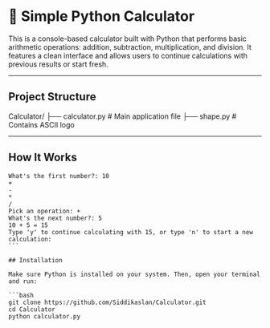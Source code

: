 # 🧮 Simple Python Calculator

This is a console-based calculator built with Python that performs basic arithmetic operations: addition, subtraction, multiplication, and division. It features a clean interface and allows users to continue calculations with previous results or start fresh.

---

## Project Structure

Calculator/
├── calculator.py       # Main application file
├── shape.py            # Contains ASCII logo

---
## How It Works 
```
What's the first number?: 10
+  
-  
*  
/  
Pick an operation: +
What's the next number?: 5
10 + 5 = 15
Type 'y' to continue calculating with 15, or type 'n' to start a new calculation:
`​``

## Installation

Make sure Python is installed on your system. Then, open your terminal and run:

```bash
git clone https://github.com/Siddikaslan/Calculator.git
cd Calculator
python calculator.py
